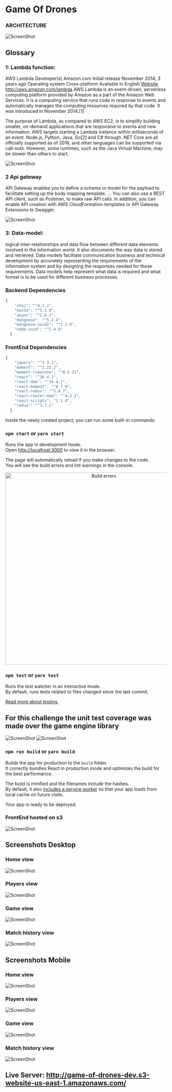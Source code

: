 # Game Of Drones

### ARCHITECTURE
![ScreenShot](https://github.com/jhoncbuendia/Game-of-drones/blob/master/images/architecture.png)

## Glossary

### 1: Lambda function: 
AWS Lambda Developer(s)	Amazon.com Initial release	November 2014; 3 years ago Operating system	Cross-platform Available in	English [Website](http://aws.amazon.com/lambda)	http://aws.amazon.com/lambda AWS Lambda is an event-driven, serverless computing platform provided by Amazon as a part of the Amazon Web Services. It is a computing service that runs code in response to events and automatically manages the computing resources required by that code. It was introduced in November 2014.[1]

The purpose of Lambda, as compared to AWS EC2, is to simplify building smaller, on-demand applications that are responsive to events and new information. AWS targets starting a Lambda instance within milliseconds of an event. Node.js, Python, Java, Go[2] and C# through .NET Core are all officially supported as of 2016, and other languages can be supported via call-outs. However, some runtimes, such as the Java Virtual Machine, may be slower than others to start.

![ScreenShot](https://github.com/jhoncbuendia/Game-of-drones/blob/master/images/lambda.png)

### 2 Api gateway
API Gateway enables you to define a schema or model for the payload to facilitate setting up the body mapping template. ... You can also use a REST API client, such as Postman, to make raw API calls. In addition, you can enable API creation with AWS CloudFormation templates or API Gateway Extensions to Swagger.

![ScreenShot](https://github.com/jhoncbuendia/Game-of-drones/blob/master/images/api-gateway.png)

### 3: Data-model: 
logical inter-relationships and data flow between different data elements involved in the information world. It also documents the way data is stored and retrieved. Data models facilitate communication business and technical development by accurately representing the requirements of the information system and by designing the responses needed for those requirements. Data models help represent what data is required and what format is to be used for different business processes.

### Backend Dependencies

```javascript
{
    "chai": "^4.1.2",
    "mocha": "^5.2.0",
    "async": "^2.6.1",
    "mongoose": "^5.2.4",
    "mongoose-uuid2": "^2.1.0",
    "node-uuid": "^1.4.8"
  }
```

### FrontEnd Dependencies

```javascript
{
    "jquery": "^3.3.1",
    "moment": "^2.22.2",
    "moment-timezone": "^0.5.21",
    "react": "^16.4.1",
    "react-dom": "^16.4.1",
    "react-moment": "^0.7.9",
    "react-redux": "^5.0.7",
    "react-router-dom": "^4.3.1",
    "react-scripts": "1.1.4",
    "redux": "^3.7.2"
  }
```

Inside the newly created project, you can run some built-in commands:

### `npm start` or `yarn start`

Runs the app in development mode.<br>
Open [http://localhost:3000](http://localhost:3000) to view it in the browser.

The page will automatically reload if you make changes to the code.<br>
You will see the build errors and lint warnings in the console.

<p align='center'>
<img src='https://cdn.rawgit.com/marionebl/create-react-app/9f62826/screencast-error.svg' width='600' alt='Build errors'>
</p>

### `npm test` or `yarn test`

Runs the test watcher in an interactive mode.<br>
By default, runs tests related to files changed since the last commit.

[Read more about testing.](https://github.com/facebook/create-react-app/blob/master/packages/react-scripts/template/README.md#running-tests)

## For this challenge the unit test coverage was made over the game engine library
![ScreenShot](https://github.com/jhoncbuendia/Game-of-drones/blob/master/images/unit-code.png)
![ScreenShot](https://github.com/jhoncbuendia/Game-of-drones/blob/master/images/unit-console.png)

### `npm run build` or `yarn build`

Builds the app for production to the `build` folder.<br>
It correctly bundles React in production mode and optimizes the build for the best performance.

The build is minified and the filenames include the hashes.<br>
By default, it also [includes a service worker](https://github.com/facebook/create-react-app/blob/master/packages/react-scripts/template/README.md#making-a-progressive-web-app) so that your app loads from local cache on future visits.

Your app is ready to be deployed.

### FrontEnd hosted on s3
![ScreenShot](https://github.com/jhoncbuendia/Game-of-drones/blob/master/images/s3.png)

## Screenshots Desktop

### Home view
![ScreenShot](https://github.com/jhoncbuendia/Game-of-drones/blob/master/images/home-pc.png)
### Players view
![ScreenShot](https://github.com/jhoncbuendia/Game-of-drones/blob/master/images/players-pc.png)
### Game view
![ScreenShot](https://github.com/jhoncbuendia/Game-of-drones/blob/master/images/game-pc.png)
### Match history view
![ScreenShot](https://github.com/jhoncbuendia/Game-of-drones/blob/master/images/history-pc.png)


## Screenshots Mobile 

### Home view
![ScreenShot](https://github.com/jhoncbuendia/Game-of-drones/blob/master/images/home-phone.png)
### Players view
![ScreenShot](https://github.com/jhoncbuendia/Game-of-drones/blob/master/images/players-phone.png)
### Game view
![ScreenShot](https://github.com/jhoncbuendia/Game-of-drones/blob/master/images/game-phone.png)
### Match history view
![ScreenShot](https://github.com/jhoncbuendia/Game-of-drones/blob/master/images/history-phone.png)

## Live Server: http://game-of-drones-dev.s3-website-us-east-1.amazonaws.com/
